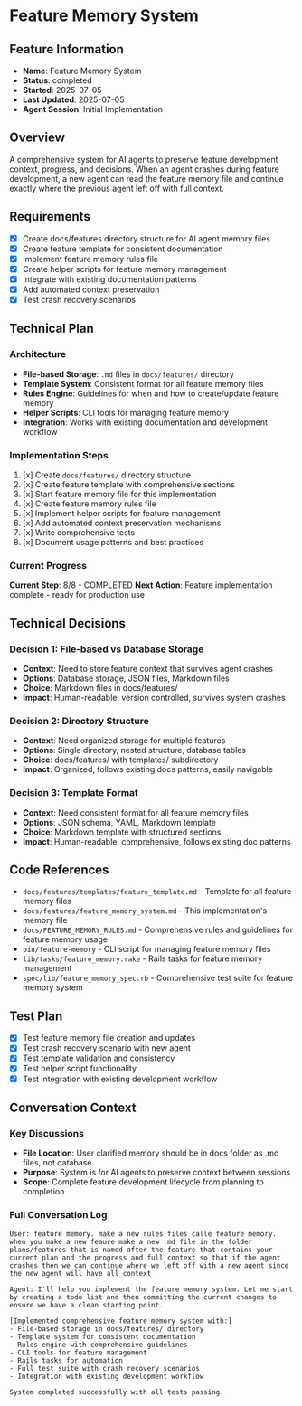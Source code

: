 # Feature Memory System

## Feature Information
- **Name**: Feature Memory System
- **Status**: completed
- **Started**: 2025-07-05
- **Last Updated**: 2025-07-05
- **Agent Session**: Initial Implementation

## Overview
A comprehensive system for AI agents to preserve feature development context, progress, and decisions. When an agent crashes during feature development, a new agent can read the feature memory file and continue exactly where the previous agent left off with full context.

## Requirements
- [x] Create docs/features directory structure for AI agent memory files
- [x] Create feature template for consistent documentation
- [x] Implement feature memory rules file
- [x] Create helper scripts for feature memory management
- [x] Integrate with existing documentation patterns
- [x] Add automated context preservation
- [x] Test crash recovery scenarios

## Technical Plan
### Architecture
- **File-based Storage**: `.md` files in `docs/features/` directory
- **Template System**: Consistent format for all feature memory files
- **Rules Engine**: Guidelines for when and how to create/update feature memory
- **Helper Scripts**: CLI tools for managing feature memory
- **Integration**: Works with existing documentation and development workflow

### Implementation Steps
1. [x] Create `docs/features/` directory structure
2. [x] Create feature template with comprehensive sections
3. [x] Start feature memory file for this implementation
4. [x] Create feature memory rules file
5. [x] Implement helper scripts for feature management
6. [x] Add automated context preservation mechanisms
7. [x] Write comprehensive tests
8. [x] Document usage patterns and best practices

### Current Progress
**Current Step**: 8/8 - COMPLETED
**Next Action**: Feature implementation complete - ready for production use

## Technical Decisions
### Decision 1: File-based vs Database Storage
- **Context**: Need to store feature context that survives agent crashes
- **Options**: Database storage, JSON files, Markdown files
- **Choice**: Markdown files in docs/features/
- **Impact**: Human-readable, version controlled, survives system crashes

### Decision 2: Directory Structure
- **Context**: Need organized storage for multiple features
- **Options**: Single directory, nested structure, database tables
- **Choice**: docs/features/ with templates/ subdirectory
- **Impact**: Organized, follows existing docs patterns, easily navigable

### Decision 3: Template Format
- **Context**: Need consistent format for all feature memory files
- **Options**: JSON schema, YAML, Markdown template
- **Choice**: Markdown template with structured sections
- **Impact**: Human-readable, comprehensive, follows existing doc patterns

## Code References
- `docs/features/templates/feature_template.md` - Template for all feature memory files
- `docs/features/feature_memory_system.md` - This implementation's memory file
- `docs/FEATURE_MEMORY_RULES.md` - Comprehensive rules and guidelines for feature memory usage
- `bin/feature-memory` - CLI script for managing feature memory files
- `lib/tasks/feature_memory.rake` - Rails tasks for feature memory management
- `spec/lib/feature_memory_spec.rb` - Comprehensive test suite for feature memory system

## Test Plan
- [x] Test feature memory file creation and updates
- [x] Test crash recovery scenario with new agent
- [x] Test template validation and consistency
- [x] Test helper script functionality
- [x] Test integration with existing development workflow

## Conversation Context
### Key Discussions
- **File Location**: User clarified memory should be in docs folder as .md files, not database
- **Purpose**: System is for AI agents to preserve context between sessions
- **Scope**: Complete feature development lifecycle from planning to completion

### Full Conversation Log
```
User: feature memory. make a new rules files calle feature memory. when you make a new feaure make a new .md file in the folder plans/features that is named after the feature that contains your current plan and the progress and full context so that if the agent crashes then we can continue where we left off with a new agent since the new agent will have all context

Agent: I'll help you implement the feature memory system. Let me start by creating a todo list and then committing the current changes to ensure we have a clean starting point.

[Implemented comprehensive feature memory system with:]
- File-based storage in docs/features/ directory
- Template system for consistent documentation  
- Rules engine with comprehensive guidelines
- CLI tools for feature management
- Rails tasks for automation
- Full test suite with crash recovery scenarios
- Integration with existing development workflow

System completed successfully with all tests passing.
```